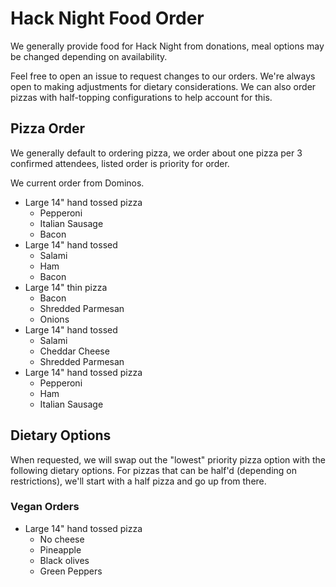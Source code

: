 # Hack Night Food Order

We generally provide food for Hack Night from donations, meal options may be changed depending on availability.

Feel free to open an issue to request changes to our orders. We're always open to making adjustments for dietary considerations. We can also order pizzas with half-topping configurations to help account for this.

## Pizza Order

We generally default to ordering pizza, we order about one pizza per 3 confirmed attendees, listed order is priority for order.

We current order from Dominos.

- Large 14" hand tossed pizza
	- Pepperoni
	- Italian Sausage
	- Bacon
- Large 14" hand tossed
	- Salami
	- Ham
	- Bacon
- Large 14" thin pizza
	- Bacon
	- Shredded Parmesan
	- Onions	
- Large 14" hand tossed
	- Salami
	- Cheddar Cheese
	- Shredded Parmesan
- Large 14" hand tossed pizza
	- Pepperoni
	- Ham
	- Italian Sausage
	
## Dietary Options

When requested, we will swap out the "lowest" priority pizza option with the following dietary options. For pizzas that can be half'd (depending on restrictions), we'll start with a half pizza and go up from there.

### Vegan Orders

- Large 14" hand tossed pizza
	- No cheese
	- Pineapple
	- Black olives
	- Green Peppers
